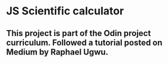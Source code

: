 # JS Scientific calculator

## This project is part of the Odin project curriculum. Followed a tutorial posted on Medium by Raphael Ugwu.
